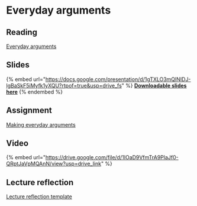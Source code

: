 # Everyday arguments

## Reading

[Everyday arguments](https://drive.google.com/file/d/1jQoA4m5zSGFFS_ZzUJ5vhyBG-3Zs9ccv/view?usp=sharing)

## Slides

{% embed url="https://docs.google.com/presentation/d/1gTXLO3mQlNIDJ-lgBaSkF5iMyfk1yXQU?rtpof=true&usp=drive_fs" %}
[**Downloadable slides here**](https://docs.google.com/presentation/d/1gTXLO3mQlNIDJ-lgBaSkF5iMyfk1yXQU?rtpof=true\&usp=drive_fs)
{% endembed %}

## Assignment

[Making everyday arguments](https://docs.google.com/document/d/1gYYWA0FBR52bESr8_9n2SXGoeyeax-OT?rtpof=true\&usp=drive_fs)

## Video

{% embed url="https://drive.google.com/file/d/1IOaD9VfmTrA9PlaJf0-QRptJaVpMQAnN/view?usp=drive_link" %}

## Lecture reflection

[Lecture reflection template](https://docs.google.com/document/d/1-VNY-fUFnWatmwoMJUEcutC5RcdZWKL0?rtpof=true\&usp=drive_fs)
